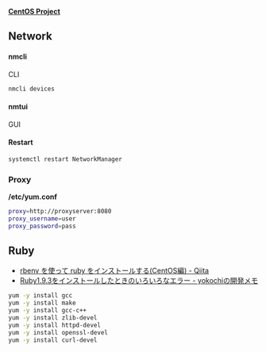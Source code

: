 __[CentOS Project](http://www.centos.org/)__


## Network

#### nmcli
CLI
```bash
nmcli devices
```

#### nmtui
GUI

#### Restart
```bash
systemctl restart NetworkManager
```

### Proxy
__/etc/yum.conf__
```bash
proxy=http://proxyserver:8080
proxy_username=user
proxy_password=pass
```


## Ruby

- [rbenv を使って ruby をインストールする(CentOS編) - Qiita](http://qiita.com/inouet/items/478f4228dbbcd442bfe8)
- [Ruby1.9.3をインストールしたときのいろいろなエラー - yokochiの開発メモ](http://d.hatena.ne.jp/the_yokochi/20111127/1322382198)

```bash
yum -y install gcc
yum -y install make
yum -y install gcc-c++
yum -y install zlib-devel
yum -y install httpd-devel
yum -y install openssl-devel
yum -y install curl-devel
```
